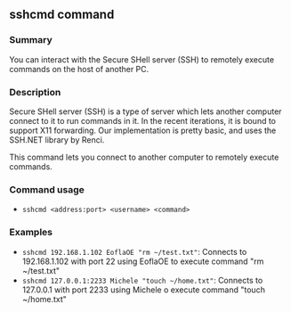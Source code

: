 ## sshcmd command

### Summary

You can interact with the Secure SHell server (SSH) to remotely execute commands on the host of another PC.

### Description

Secure SHell server (SSH) is a type of server which lets another computer connect to it to run commands in it. In the recent iterations, it is bound to support X11 forwarding. Our implementation is pretty basic, and uses the SSH.NET library by Renci.

This command lets you connect to another computer to remotely execute commands.

### Command usage

* `sshcmd <address:port> <username> <command>`

### Examples

* `sshcmd 192.168.1.102 EoflaOE "rm ~/test.txt"`: Connects to 192.168.1.102 with port 22 using EoflaOE to execute command "rm ~/test.txt"
* `sshcmd 127.0.0.1:2233 Michele "touch ~/home.txt"`: Connects to 127.0.0.1 with port 2233 using Michele o execute command "touch ~/home.txt"
